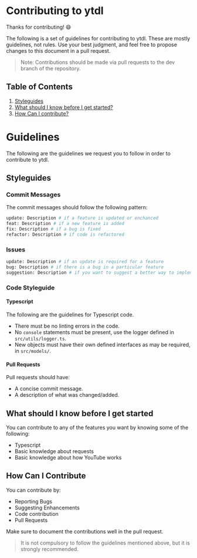 # Contributing to ytdl

Thanks for contributing! :smile:

The following is a set of guidelines for contributing to ytdl. These are mostly guidelines, not rules. Use your best judgment, and feel free to propose changes to this document in a pull request.

> Note: Contributions should be made via pull requests to the dev branch of the repository.

## Table of Contents

1. [Styleguides](#styleguides)
2. [What should I know before I get started?](#what-should-i-know-before-i-get-started)
3. [How Can I contribute?](#how-can-i-contribute)

# Guidelines
The following are the guidelines we request you to follow in order to contribute to ytdl.

## Styleguides

### Commit Messages

The commit messages should follow the following pattern:
```bash
update: Description # if a feature is updated or enchanced
feat: Description # if a new feature is added
fix: Description # if a bug is fixed
refactor: Description # if code is refactored
```
### Issues

```bash
update: Description # if an update is required for a feature
bug: Description # if there is a bug in a particular feature
suggestion: Description # if you want to suggest a better way to implement a feature
```
### Code Styleguide

#### Typescript
The following are the guidelines for Typescript code.
  - There must be no linting errors in the code.
  - No `console` statements must be present, use the logger defined in `src/utils/logger.ts`.
  - New objects must have their own defined interfaces as may be required, in `src/models/`.

#### Pull Requests
Pull requests should have:
  - A concise commit message.
  - A description of what was changed/added.

## What should I know before I get started
You can contribute to any of the features you want by knowing some of the following:

  - Typescript
  - Basic knowledge about requests
  - Basic knowledge about how YouTube works
  
## How Can I Contribute

You can contribute by:
  - Reporting Bugs
  - Suggesting Enhancements
  - Code contribution
  - Pull Requests

Make sure to document the contributions well in the pull request.

> It is not compulsory to follow the guidelines mentioned above, but it is strongly recommended.
